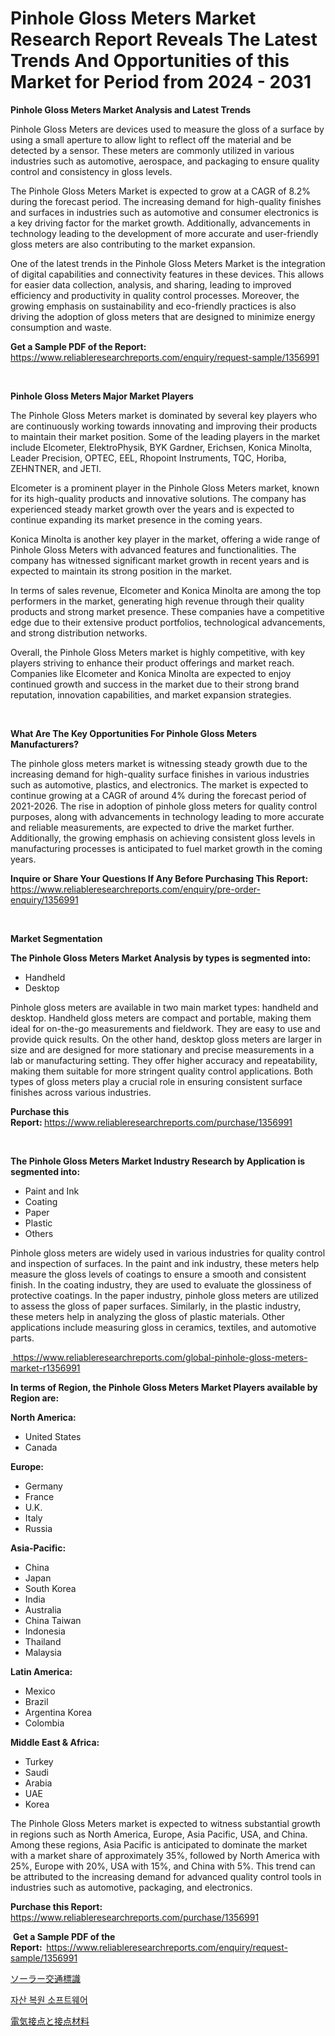 <p><h1>Pinhole Gloss Meters Market Research Report Reveals The Latest Trends And Opportunities of this Market for Period from 2024 - 2031</h1></p><p><strong>Pinhole Gloss Meters Market Analysis and Latest Trends</strong></p>
<p><p>Pinhole Gloss Meters are devices used to measure the gloss of a surface by using a small aperture to allow light to reflect off the material and be detected by a sensor. These meters are commonly utilized in various industries such as automotive, aerospace, and packaging to ensure quality control and consistency in gloss levels.</p><p>The Pinhole Gloss Meters Market is expected to grow at a CAGR of 8.2% during the forecast period. The increasing demand for high-quality finishes and surfaces in industries such as automotive and consumer electronics is a key driving factor for the market growth. Additionally, advancements in technology leading to the development of more accurate and user-friendly gloss meters are also contributing to the market expansion.</p><p>One of the latest trends in the Pinhole Gloss Meters Market is the integration of digital capabilities and connectivity features in these devices. This allows for easier data collection, analysis, and sharing, leading to improved efficiency and productivity in quality control processes. Moreover, the growing emphasis on sustainability and eco-friendly practices is also driving the adoption of gloss meters that are designed to minimize energy consumption and waste.</p></p>
<p><strong>Get a Sample PDF of the Report:&nbsp;</strong> <a href="https://www.reliableresearchreports.com/enquiry/request-sample/1356991">https://www.reliableresearchreports.com/enquiry/request-sample/1356991</a></p>
<p>&nbsp;</p>
<p><strong>Pinhole Gloss Meters Major Market Players</strong></p>
<p><p>The Pinhole Gloss Meters market is dominated by several key players who are continuously working towards innovating and improving their products to maintain their market position. Some of the leading players in the market include Elcometer, ElektroPhysik, BYK Gardner, Erichsen, Konica Minolta, Leader Precision, OPTEC, EEL, Rhopoint Instruments, TQC, Horiba, ZEHNTNER, and JETI.</p><p>Elcometer is a prominent player in the Pinhole Gloss Meters market, known for its high-quality products and innovative solutions. The company has experienced steady market growth over the years and is expected to continue expanding its market presence in the coming years.</p><p>Konica Minolta is another key player in the market, offering a wide range of Pinhole Gloss Meters with advanced features and functionalities. The company has witnessed significant market growth in recent years and is expected to maintain its strong position in the market.</p><p>In terms of sales revenue, Elcometer and Konica Minolta are among the top performers in the market, generating high revenue through their quality products and strong market presence. These companies have a competitive edge due to their extensive product portfolios, technological advancements, and strong distribution networks.</p><p>Overall, the Pinhole Gloss Meters market is highly competitive, with key players striving to enhance their product offerings and market reach. Companies like Elcometer and Konica Minolta are expected to enjoy continued growth and success in the market due to their strong brand reputation, innovation capabilities, and market expansion strategies.</p></p>
<p>&nbsp;</p>
<p><strong>What Are The Key Opportunities For Pinhole Gloss Meters Manufacturers?</strong></p>
<p><p>The pinhole gloss meters market is witnessing steady growth due to the increasing demand for high-quality surface finishes in various industries such as automotive, plastics, and electronics. The market is expected to continue growing at a CAGR of around 4% during the forecast period of 2021-2026. The rise in adoption of pinhole gloss meters for quality control purposes, along with advancements in technology leading to more accurate and reliable measurements, are expected to drive the market further. Additionally, the growing emphasis on achieving consistent gloss levels in manufacturing processes is anticipated to fuel market growth in the coming years.</p></p>
<p><strong>Inquire or Share Your Questions If Any Before Purchasing This Report:</strong> <a href="https://www.reliableresearchreports.com/enquiry/pre-order-enquiry/1356991">https://www.reliableresearchreports.com/enquiry/pre-order-enquiry/1356991</a></p>
<p>&nbsp;</p>
<p><strong>Market Segmentation</strong></p>
<p><strong>The Pinhole Gloss Meters Market Analysis by types is segmented into:</strong></p>
<p><ul><li>Handheld</li><li>Desktop</li></ul></p>
<p><p>Pinhole gloss meters are available in two main market types: handheld and desktop. Handheld gloss meters are compact and portable, making them ideal for on-the-go measurements and fieldwork. They are easy to use and provide quick results. On the other hand, desktop gloss meters are larger in size and are designed for more stationary and precise measurements in a lab or manufacturing setting. They offer higher accuracy and repeatability, making them suitable for more stringent quality control applications. Both types of gloss meters play a crucial role in ensuring consistent surface finishes across various industries.</p></p>
<p><strong>Purchase this Report:&nbsp;</strong><a href="https://www.reliableresearchreports.com/purchase/1356991">https://www.reliableresearchreports.com/purchase/1356991</a></p>
<p>&nbsp;</p>
<p><strong>The Pinhole Gloss Meters Market Industry Research by Application is segmented into:</strong></p>
<p><ul><li>Paint and Ink</li><li>Coating</li><li>Paper</li><li>Plastic</li><li>Others</li></ul></p>
<p><p>Pinhole gloss meters are widely used in various industries for quality control and inspection of surfaces. In the paint and ink industry, these meters help measure the gloss levels of coatings to ensure a smooth and consistent finish. In the coating industry, they are used to evaluate the glossiness of protective coatings. In the paper industry, pinhole gloss meters are utilized to assess the gloss of paper surfaces. Similarly, in the plastic industry, these meters help in analyzing the gloss of plastic materials. Other applications include measuring gloss in ceramics, textiles, and automotive parts.</p></p>
<p><a href="https://www.reliableresearchreports.com/global-pinhole-gloss-meters-market-r1356991">&nbsp;https://www.reliableresearchreports.com/global-pinhole-gloss-meters-market-r1356991</a></p>
<p><strong>In terms of Region, the Pinhole Gloss Meters Market Players available by Region are:</strong></p>
<p>
    <p> <strong> North America: </strong>
        <ul>
            <li>United States</li>
            <li>Canada</li>
        </ul>
        </p> 
    <p> <strong> Europe: </strong>
        <ul>
            <li>Germany</li>
            <li>France</li>
            <li>U.K.</li>
            <li>Italy</li>
            <li>Russia</li>
        </ul>
        </p> 
    <p> <strong> Asia-Pacific: </strong>
        <ul>
            <li>China</li>
            <li>Japan</li>
            <li>South Korea</li>
            <li>India</li>
            <li>Australia</li>
            <li>China Taiwan</li>
            <li>Indonesia</li>
            <li>Thailand</li>
            <li>Malaysia</li>
        </ul>
        </p> 
    <p> <strong> Latin America: </strong>
        <ul>
            <li>Mexico</li>
            <li>Brazil</li>
            <li>Argentina Korea</li>
            <li>Colombia</li>
        </ul>
        </p> 
    <p> <strong> Middle East & Africa: </strong>
        <ul>
            <li>Turkey</li>
            <li>Saudi</li>
            <li>Arabia</li>
            <li>UAE</li>
            <li>Korea</li>
        </ul>
    </p>
    </p>
<p><p>The Pinhole Gloss Meters market is expected to witness substantial growth in regions such as North America, Europe, Asia Pacific, USA, and China. Among these regions, Asia Pacific is anticipated to dominate the market with a market share of approximately 35%, followed by North America with 25%, Europe with 20%, USA with 15%, and China with 5%. This trend can be attributed to the increasing demand for advanced quality control tools in industries such as automotive, packaging, and electronics.</p></p>
<p><strong>Purchase this Report: </strong><a href="https://www.reliableresearchreports.com/purchase/1356991">https://www.reliableresearchreports.com/purchase/1356991</a></p>
<p>&nbsp;<strong>Get a Sample PDF of the Report:&nbsp;&nbsp;</strong><a href="https://www.reliableresearchreports.com/enquiry/request-sample/1356991">https://www.reliableresearchreports.com/enquiry/request-sample/1356991</a></p>
<p><strong></strong></p>
<p><p><a href="https://medium.com/@alexandrakristinadresen/%E5%A4%AA%E9%99%BD%E5%85%89%E4%BA%A4%E9%80%9A%E6%A8%99%E8%AD%98%E5%B8%82%E5%A0%B4%E3%81%AE%E3%82%A4%E3%83%B3%E3%82%B5%E3%82%A4%E3%83%88-%E5%B8%82%E5%A0%B4%E5%8B%95%E5%90%91-%E6%88%90%E9%95%B7-2024%E5%B9%B4%E3%81%8B%E3%82%892031%E5%B9%B4%E3%81%BE%E3%81%A7%E3%81%AE%E4%BA%88%E6%B8%AC-24975cc74dc4">ソーラー交通標識</a></p><p><a href="https://medium.com/@danieldobroiu20221/%EC%9E%AC%EA%B1%B4-%EC%86%8C%ED%94%84%ED%8A%B8%EC%9B%A8%EC%96%B4-%EC%8B%9C%EC%9E%A5-%EC%8B%9C%EC%9E%A5-cagr-%EC%8B%9C%EC%9E%A5-%EB%8F%99%ED%96%A5-%EB%B0%8F-%EC%84%B1%EC%9E%A5-%EC%A0%84%EB%9E%B5%EC%97%90-%EB%8C%80%ED%95%9C-%ED%86%B5%EC%B0%B0%EB%A0%A5-06d914794ff6">자산 복원 소프트웨어</a></p><p><a href="https://medium.com/@diegomoen2016/%E9%9B%BB%E6%B0%97%E6%8E%A5%E7%82%B9%E3%81%A8%E6%8E%A5%E8%A7%A6%E6%9D%90%E6%96%99%E5%B8%82%E5%A0%B4-2031%E5%B9%B4%E3%81%BE%E3%81%A7%E3%81%AE%E6%88%90%E5%8A%9F%E3%81%99%E3%82%8B%E3%83%93%E3%82%B8%E3%83%8D%E3%82%B9%E6%88%A6%E7%95%A5%E3%81%AE%E9%8D%B5%E3%82%92%E4%BA%88%E6%B8%AC-a5ce210e4cc7">電気接点と接点材料</a></p></p>